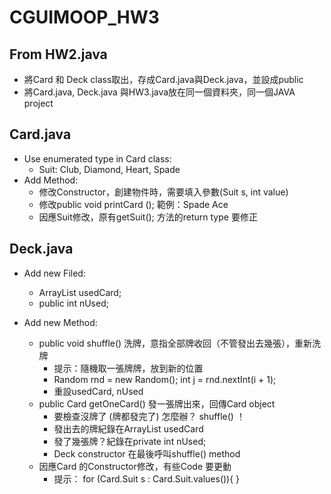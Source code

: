 # CGUIMOOP_HW3


## From HW2.java 

- 將Card 和 Deck class取出，存成Card.java與Deck.java，並設成public
- 將Card.java, Deck.java 與HW3.java放在同一個資料夾，同一個JAVA project

## Card.java

- Use enumerated type in Card class:
    - Suit: Club, Diamond, Heart, Spade
- Add Method:
    - 修改Constructor，創建物件時，需要填入參數(Suit s, int value)
    - 修改public void printCard (); 範例：Spade Ace
    - 因應Suit修改，原有getSuit(); 方法的return type 要修正


## Deck.java
- Add new Filed:
    - ArrayList<Card> usedCard; 
    - public int nUsed;

- Add new Method: 
    - public void shuffle() 洗牌，意指全部牌收回（不管發出去幾張），重新洗牌
        - 提示：隨機取一張牌牌，放到新的位置
        - Random rnd = new Random();    int j = rnd.nextInt(i + 1);
        - 重設usedCard, nUsed
    - public Card getOneCard() 發一張牌出來，回傳Card object
        - 要檢查沒牌了 (牌都發完了) 怎麼辦？ shuffle() ！
        - 發出去的牌紀錄在ArrayList<Card> usedCard
        - 發了幾張牌？紀錄在private int nUsed;
        - Deck constructor 在最後呼叫shuffle() method
    - 因應Card 的Constructor修改，有些Code 要更動
        - 提示： for (Card.Suit s : Card.Suit.values()){ }


